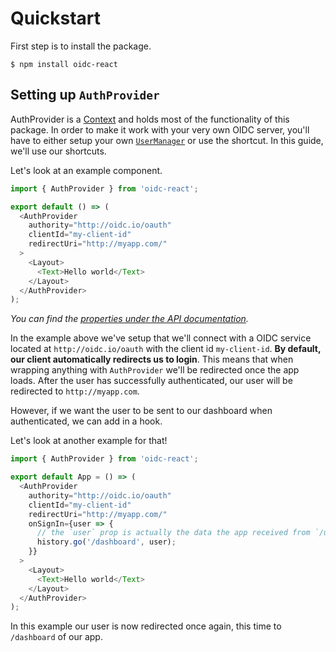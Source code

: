 # Quickstart

First step is to install the package.

```shell
$ npm install oidc-react
```

## Setting up `AuthProvider`

AuthProvider is a [Context](https://reactjs.org/docs/context.html) and holds most of the functionality of this package. In order to make it work with your very own OIDC server, you'll have to either setup your own [`UserManager`](https://github.com/IdentityModel/oidc-client-js/wiki#usermanager) or use the shortcut. In this guide, we'll use our shortcuts.

Let's look at an example component.

```typescript
import { AuthProvider } from 'oidc-react';

export default () => (
  <AuthProvider
    authority="http://oidc.io/oauth"
    clientId="my-client-id"
    redirectUri="http://myapp.com/"
  >
    <Layout>
      <Text>Hello world</Text>
    </Layout>
  </AuthProvider>
);
```

_You can find the [properties under the API documentation](../docs/interfaces/authproviderprops.md)._

In the example above we've setup that we'll connect with a OIDC service located at `http://oidc.io/oauth` with the client id `my-client-id`. **By default, our client automatically redirects us to login**. This means that when wrapping anything with `AuthProvider` we'll be redirected once the app loads. After the user has successfully authenticated, our user will be redirected
to `http://myapp.com`.

However, if we want the user to be sent to our dashboard when authenticated, we can add in a hook.

Let's look at another example for that!

```typescript
import { AuthProvider } from 'oidc-react';

export default App = () => (
  <AuthProvider
    authority="http://oidc.io/oauth"
    clientId="my-client-id"
    redirectUri="http://myapp.com/"
    onSignIn={user => {
      // the `user` prop is actually the data the app received from `/userinfo` endpoint.
      history.go('/dashboard', user);
    }}
  >
    <Layout>
      <Text>Hello world</Text>
    </Layout>
  </AuthProvider>
);
```

In this example our user is now redirected once again, this time to `/dashboard` of our app.
